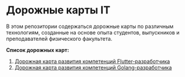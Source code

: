 # Дорожные карты IT

В этом репозитории содержаться дорожные карты по различным технологиям, созданные на основе опыта студентов, выпускников и преподавателей физического факультета.

**Список дорожных карт:**

1. [Дорожная карта развития компетенций Flutter-разработчика](https://github.com/physcodestyle/roadmap/tree/flutter)
1. [Дорожная карта развития компетенций Golang-разработчика](https://github.com/physcodestyle/roadmap/tree/go)